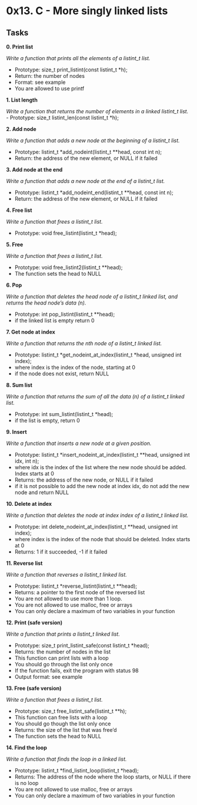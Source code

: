 # 0x13. C - More singly linked lists

## Tasks

**0. Print list**

*Write a function that prints all the elements of a listint_t list.*
   - Prototype: size_t print_listint(const listint_t *h);
   - Return: the number of nodes
   - Format: see example
   - You are allowed to use printf


**1. List length**

*Write a function that returns the number of elements in a linked listint_t list.*
    - Prototype: size_t listint_len(const listint_t *h);


**2. Add node**

*Write a function that adds a new node at the beginning of a listint_t list.*
   - Prototype: listint_t *add_nodeint(listint_t **head, const int n);
   - Return: the address of the new element, or NULL if it failed


**3. Add node at the end**

*Write a function that adds a new node at the end of a listint_t list.*
   - Prototype: listint_t *add_nodeint_end(listint_t **head, const int n);
   - Return: the address of the new element, or NULL if it failed


**4. Free list**

*Write a function that frees a listint_t list.*
   - Prototype: void free_listint(listint_t *head);


**5. Free**

*Write a function that frees a listint_t list.*
   - Prototype: void free_listint2(listint_t **head);
   - The function sets the head to NULL


**6. Pop**

*Write a function that deletes the head node of a listint_t linked list, and returns the head node’s data (n).*
   - Prototype: int pop_listint(listint_t **head);
   - if the linked list is empty return 0


**7. Get node at index**

*Write a function that returns the nth node of a listint_t linked list.*
   - Prototype: listint_t *get_nodeint_at_index(listint_t *head, unsigned int index);
   - where index is the index of the node, starting at 0
   - if the node does not exist, return NULL


**8. Sum list**

*Write a function that returns the sum of all the data (n) of a listint_t linked list.*
   - Prototype: int sum_listint(listint_t *head);
   - if the list is empty, return 0


**9. Insert**

*Write a function that inserts a new node at a given position.*
   - Prototype: listint_t *insert_nodeint_at_index(listint_t **head, unsigned int idx, int n);
   - where idx is the index of the list where the new node should be added. Index starts at 0
   - Returns: the address of the new node, or NULL if it failed
   - if it is not possible to add the new node at index idx, do not add the new node and return NULL


**10. Delete at index**

*Write a function that deletes the node at index index of a listint_t linked list.*
   - Prototype: int delete_nodeint_at_index(listint_t **head, unsigned int index);
   - where index is the index of the node that should be deleted. Index starts at 0
   - Returns: 1 if it succeeded, -1 if it failed


**11. Reverse list**

*Write a function that reverses a listint_t linked list.*
   - Prototype: listint_t *reverse_listint(listint_t **head);
   - Returns: a pointer to the first node of the reversed list
   - You are not allowed to use more than 1 loop.
   - You are not allowed to use malloc, free or arrays
   - You can only declare a maximum of two variables in your function


**12. Print (safe version)**

*Write a function that prints a listint_t linked list.*
   - Prototype: size_t print_listint_safe(const listint_t *head);
   - Returns: the number of nodes in the list
   - This function can print lists with a loop
   - You should go through the list only once
   - If the function fails, exit the program with status 98
   - Output format: see example


**13. Free (safe version)**

*Write a function that frees a listint_t list.*
   - Prototype: size_t free_listint_safe(listint_t **h);
   - This function can free lists with a loop
   - You should go though the list only once
   - Returns: the size of the list that was free’d
   - The function sets the head to NULL


**14. Find the loop**

*Write a function that finds the loop in a linked list.*
   - Prototype: listint_t *find_listint_loop(listint_t *head);
   - Returns: The address of the node where the loop starts, or NULL if there is no loop
   - You are not allowed to use malloc, free or arrays
   - You can only declare a maximum of two variables in your function

